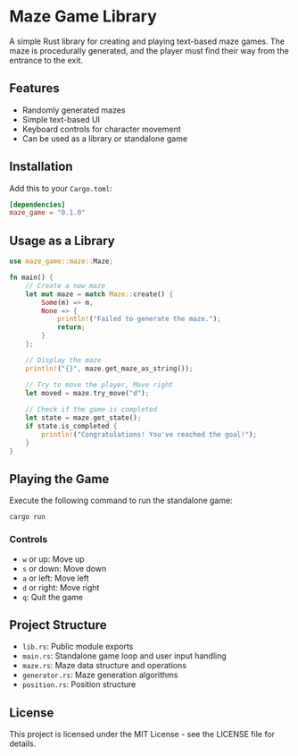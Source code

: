 # Maze Game Library

A simple Rust library for creating and playing text-based maze games. The maze is procedurally generated, and the player must find their way from the entrance to the exit.

## Features

- Randomly generated mazes
- Simple text-based UI
- Keyboard controls for character movement
- Can be used as a library or standalone game

## Installation

Add this to your `Cargo.toml`:

```toml
[dependencies]
maze_game = "0.1.0"
```

## Usage as a Library

```rust
use maze_game::maze::Maze;

fn main() {
    // Create a new maze
    let mut maze = match Maze::create() {
        Some(m) => m,
        None => {
            println!("Failed to generate the maze.");
            return;
        }
    };

    // Display the maze
    println!("{}", maze.get_maze_as_string());

    // Try to move the player, Move right
    let moved = maze.try_move("d");
    
    // Check if the game is completed
    let state = maze.get_state();
    if state.is_completed {
        println!("Congratulations! You've reached the goal!");
    }
}
```

## Playing the Game

Execute the following command to run the standalone game:
```
cargo run
```

### Controls

- `w` or up: Move up
- `s` or down: Move down
- `a` or left: Move left
- `d` or right: Move right
- `q`: Quit the game

## Project Structure

- `lib.rs`: Public module exports
- `main.rs`: Standalone game loop and user input handling
- `maze.rs`: Maze data structure and operations
- `generator.rs`: Maze generation algorithms
- `position.rs`: Position structure

## License

This project is licensed under the MIT License - see the LICENSE file for details.

